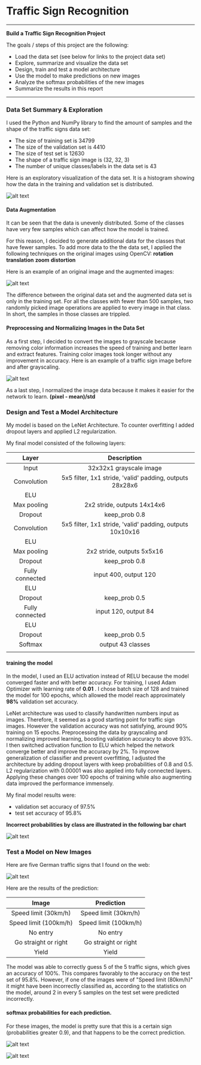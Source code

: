 # **Traffic Sign Recognition** 

---

**Build a Traffic Sign Recognition Project**

The goals / steps of this project are the following:
* Load the data set (see below for links to the project data set)
* Explore, summarize and visualize the data set
* Design, train and test a model architecture
* Use the model to make predictions on new images
* Analyze the softmax probabilities of the new images
* Summarize the results in this report


[//]: # (Image References)

[image1]: ./1.JPG "Visualization"
[image2]: ./3.JPG "Grayscaling"
[image3]: ./2.JPG "augmentation"
[image4]: ./4.JPG "stats"
[image5]: ./5.JPG "Traffic Signs"
[image6]: ./6.JPG "softmax1"
[image7]: ./7.JPG "softmax2"


---

### Data Set Summary & Exploration

I used the Python and NumPy library to find the amount of samples and the shape of the traffic
signs data set:

* The size of training set is 34799
* The size of the validation set is 4410
* The size of test set is 12630
* The shape of a traffic sign image is (32, 32, 3)
* The number of unique classes/labels in the data set is 43

Here is an exploratory visualization of the data set. It is a histogram showing how the data in the training and validation set is distributed.

![alt text][image1]

#### Data Augmentation

It can be seen that the data is unevenly distributed. Some of the classes have very few samples which can affect how the model is trained.

For this reason, I decided to generate additional data for the classes that have fewer samples.
To add more data to the the data set, I applied the following techniques on the original images using OpenCV:
**rotation**
**translation**
**zoom**
**distortion**

Here is an example of an original image and the augmented images:

![alt text][image3]

The difference between the original data set and the augmented data set is only in the training set. For all the classes with fewer than 500 samples, two randomly picked image operations are applied to every image in that class. In short, the samples in those classes are trippled.

#### Preprocessing and Normalizing Images in the Data Set

As a first step, I decided to convert the images to grayscale because removing color information increases the speed of training and better learn and extract features. Training color images took longer without any improvement in accuracy.
Here is an example of a traffic sign image before and after grayscaling.

![alt text][image2]

As a last step, I normalized the image data because it makes it easier for the network to learn.
**(pixel - mean)/std**

### Design and Test a Model Architecture

My model is based on the LeNet Architecture. To counter overfitting I added dropout layers and applied L2 regularization. 

My final model consisted of the following layers:

| Layer         		|     Description	        					| 
|:---------------------:|:---------------------------------------------:| 
| Input         		| 32x32x1 grayscale image   							| 
| Convolution     	|5x5 filter, 1x1 stride, 'valid' padding, outputs 28x28x6 	|
| ELU					|												|
| Max pooling	      	| 2x2 stride,  outputs 14x14x6 				|
| Dropout					|	keep_prob 0.8											|
| Convolution 	    | 5x5 filter, 1x1 stride, 'valid' padding, outputs 10x10x16      									|
| ELU					|												|
| Max pooling	      	| 2x2 stride,  outputs 5x5x16 				|
| Dropout					|	keep_prob 0.8											|
| Fully connected		| input 400, output 120         									|
| ELU					|												|
| Dropout					|	keep_prob 0.5											|
| Fully connected		| input 120, output 84         									|
| ELU					|												|
| Dropout					|	keep_prob 0.5											|
| Softmax				| output 43 classes       									|
|						|												| 


#### training the model

In the model, I used an ELU activation instead of RELU because the model converged faster and with better accuracy. For training, I used Adam Optimizer with learning rate of **0.01** . I chose batch size of 128 and trained the model for 100 epochs, which allowed the model reach approximately **98%** validation set accuracy. 

LeNet architecture was used to classify handwritten numbers input as images. Therefore, it seemed as a good starting point for traffic sign images. However the validation accuracy was not satisfying, around 90% training on 15 epochs. Preprocessing the data by grayscaling and normalizing improved learning, boosting validation accuracy to above 93%. I then switched activation function to ELU which helped the network converge better and improve the accuracy by 2%.
To improve generalization of classifier and prevent overfitting, I adjusted the architecture by adding dropout layers with keep probabilities of 0.8 and 0.5. L2 regularization with 0.00001 was also applied into fully connected layers.
Applying these changes over 100 epochs of training while also augmenting data improved the performance immensely.

My final model results were:
* validation set accuracy of 97.5% 
* test set accuracy of 95.8%

**Incorrect probabilities by class are illustrated in the following bar chart**

![alt text][image4]



### Test a Model on New Images

Here are five German traffic signs that I found on the web:

 ![alt text][image5]
 

Here are the results of the prediction:

| Image			        |     Prediction	        					| 
|:---------------------:|:---------------------------------------------:| 
| Speed limit (30km/h)      		| Speed limit (30km/h)   									| 
| Speed limit (100km/h)     			| Speed limit (100km/h) 										|
| No entry  | No entry											|
| Go straight or right	      		| Go straight or right					 				|
| Yield			| Yield      							|


The model was able to correctly guess 5 of the 5 traffic signs, which gives an accuracy of 100%. This compares favorably to the accuracy on the test set of 95.8%. However, if one of the images were of "Speed limit (80km/h)" it might have been incorrectly classified as, according to the statistics on the model, around 2 in every 5 samples on the test set were predicted incorrectly.

#### softmax probabilities for each prediction.

For these images, the model is pretty sure that this is a certain sign (probabilities greater 0.9), and that happens to be the correct prediction.

![alt text][image6] 

![alt text][image7] 




